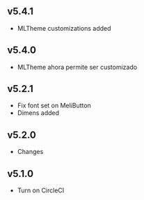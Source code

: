 ## v5.4.1
- MLTheme customizations added

## v5.4.0
- MLTheme ahora permite ser customizado

## v5.2.1
- Fix font set on MeliButton
- Dimens added

## v5.2.0
- Changes

## v5.1.0
- Turn on CircleCI 
